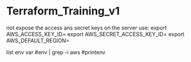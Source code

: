 # Terraform_Training_v1
not expose the access ans secret keys on the server use: 
export AWS_ACCESS_KEY_ID=
export AWS_SECRET_ACCESS_KEY_ID=
export AWS_DEFAULT_REGION=
 
list env var 
#env | grep -i aws
#printenv